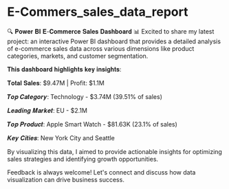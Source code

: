 # E-Commers_sales_data_report

🔍 𝐏𝐨𝐰𝐞𝐫 𝐁𝐈 𝐄-𝐂𝐨𝐦𝐦𝐞𝐫𝐜𝐞 𝐒𝐚𝐥𝐞𝐬 𝐃𝐚𝐬𝐡𝐛𝐨𝐚𝐫𝐝 📊
Excited to share my latest project: an interactive Power BI dashboard that provides a detailed analysis of 
e-commerce sales data across various dimensions like product categories, markets, and customer segmentation.

𝐓𝐡𝐢𝐬 𝐝𝐚𝐬𝐡𝐛𝐨𝐚𝐫𝐝 𝐡𝐢𝐠𝐡𝐥𝐢𝐠𝐡𝐭𝐬 𝐤𝐞𝐲 𝐢𝐧𝐬𝐢𝐠𝐡𝐭𝐬:

𝐓𝐨𝐭𝐚𝐥 𝐒𝐚𝐥𝐞𝐬: $9.47M | Profit: $1.1M

𝑻𝒐𝒑 𝑪𝒂𝒕𝒆𝒈𝒐𝒓𝒚: Technology - $3.74M (39.51% of sales)

𝑳𝒆𝒂𝒅𝒊𝒏𝒈 𝑴𝒂𝒓𝒌𝒆𝒕: EU - $2.1M

𝑻𝒐𝒑 𝑷𝒓𝒐𝒅𝒖𝒄𝒕: Apple Smart Watch - $81.63K (23.1% of sales)

𝑲𝒆𝒚 𝑪𝒊𝒕𝒊𝒆𝒔: New York City and Seattle


By visualizing this data, I aimed to provide actionable insights for optimizing sales strategies and identifying growth opportunities.

Feedback is always welcome! Let's connect and discuss how data visualization can drive business success.
